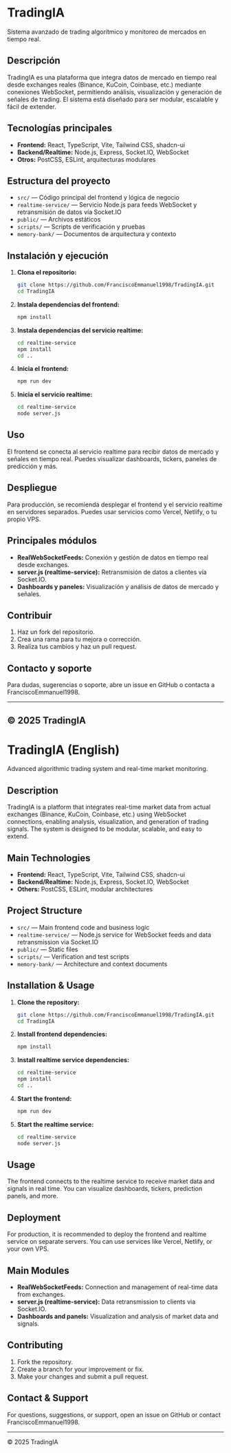 # TradingIA

Sistema avanzado de trading algorítmico y monitoreo de mercados en tiempo real.

## Descripción

TradingIA es una plataforma que integra datos de mercado en tiempo real desde exchanges reales (Binance, KuCoin, Coinbase, etc.) mediante conexiones WebSocket, permitiendo análisis, visualización y generación de señales de trading. El sistema está diseñado para ser modular, escalable y fácil de extender.

## Tecnologías principales

- **Frontend:** React, TypeScript, Vite, Tailwind CSS, shadcn-ui
- **Backend/Realtime:** Node.js, Express, Socket.IO, WebSocket
- **Otros:** PostCSS, ESLint, arquitecturas modulares

## Estructura del proyecto

- `src/` — Código principal del frontend y lógica de negocio
- `realtime-service/` — Servicio Node.js para feeds WebSocket y retransmisión de datos vía Socket.IO
- `public/` — Archivos estáticos
- `scripts/` — Scripts de verificación y pruebas
- `memory-bank/` — Documentos de arquitectura y contexto

## Instalación y ejecución

1. **Clona el repositorio:**
   ```sh
   git clone https://github.com/FranciscoEmmanuel1998/TradingIA.git
   cd TradingIA
   ```

2. **Instala dependencias del frontend:**
   ```sh
   npm install
   ```

3. **Instala dependencias del servicio realtime:**
   ```sh
   cd realtime-service
   npm install
   cd ..
   ```

4. **Inicia el frontend:**
   ```sh
   npm run dev
   ```

5. **Inicia el servicio realtime:**
   ```sh
   cd realtime-service
   node server.js
   ```

## Uso

El frontend se conecta al servicio realtime para recibir datos de mercado y señales en tiempo real. Puedes visualizar dashboards, tickers, paneles de predicción y más.

## Despliegue

Para producción, se recomienda desplegar el frontend y el servicio realtime en servidores separados. Puedes usar servicios como Vercel, Netlify, o tu propio VPS.

## Principales módulos

- **RealWebSocketFeeds:** Conexión y gestión de datos en tiempo real desde exchanges.
- **server.js (realtime-service):** Retransmisión de datos a clientes vía Socket.IO.
- **Dashboards y paneles:** Visualización y análisis de datos de mercado y señales.

## Contribuir

1. Haz un fork del repositorio.
2. Crea una rama para tu mejora o corrección.
3. Realiza tus cambios y haz un pull request.

## Contacto y soporte

Para dudas, sugerencias o soporte, abre un issue en GitHub o contacta a FranciscoEmmanuel1998.

---
© 2025 TradingIA
---

# TradingIA (English)

Advanced algorithmic trading system and real-time market monitoring.

## Description

TradingIA is a platform that integrates real-time market data from actual exchanges (Binance, KuCoin, Coinbase, etc.) using WebSocket connections, enabling analysis, visualization, and generation of trading signals. The system is designed to be modular, scalable, and easy to extend.

## Main Technologies

- **Frontend:** React, TypeScript, Vite, Tailwind CSS, shadcn-ui
- **Backend/Realtime:** Node.js, Express, Socket.IO, WebSocket
- **Others:** PostCSS, ESLint, modular architectures

## Project Structure

- `src/` — Main frontend code and business logic
- `realtime-service/` — Node.js service for WebSocket feeds and data retransmission via Socket.IO
- `public/` — Static files
- `scripts/` — Verification and test scripts
- `memory-bank/` — Architecture and context documents

## Installation & Usage

1. **Clone the repository:**
   ```sh
   git clone https://github.com/FranciscoEmmanuel1998/TradingIA.git
   cd TradingIA
   ```

2. **Install frontend dependencies:**
   ```sh
   npm install
   ```

3. **Install realtime service dependencies:**
   ```sh
   cd realtime-service
   npm install
   cd ..
   ```

4. **Start the frontend:**
   ```sh
   npm run dev
   ```

5. **Start the realtime service:**
   ```sh
   cd realtime-service
   node server.js
   ```

## Usage

The frontend connects to the realtime service to receive market data and signals in real time. You can visualize dashboards, tickers, prediction panels, and more.

## Deployment

For production, it is recommended to deploy the frontend and realtime service on separate servers. You can use services like Vercel, Netlify, or your own VPS.

## Main Modules

- **RealWebSocketFeeds:** Connection and management of real-time data from exchanges.
- **server.js (realtime-service):** Data retransmission to clients via Socket.IO.
- **Dashboards and panels:** Visualization and analysis of market data and signals.

## Contributing

1. Fork the repository.
2. Create a branch for your improvement or fix.
3. Make your changes and submit a pull request.

## Contact & Support

For questions, suggestions, or support, open an issue on GitHub or contact FranciscoEmmanuel1998.

---
© 2025 TradingIA
